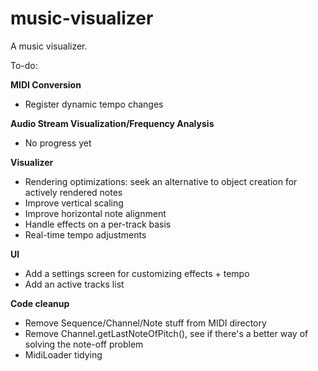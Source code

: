 # music-visualizer
A music visualizer.

To-do:

**MIDI Conversion**
* Register dynamic tempo changes

**Audio Stream Visualization/Frequency Analysis**
* No progress yet

**Visualizer**
* Rendering optimizations: seek an alternative to object creation for actively rendered notes
* Improve vertical scaling
* Improve horizontal note alignment
* Handle effects on a per-track basis
* Real-time tempo adjustments

**UI**
* Add a settings screen for customizing effects + tempo
* Add an active tracks list

**Code cleanup**
* Remove Sequence/Channel/Note stuff from MIDI directory
* Remove Channel.getLastNoteOfPitch(), see if there's a better way of solving the note-off problem
* MidiLoader tidying